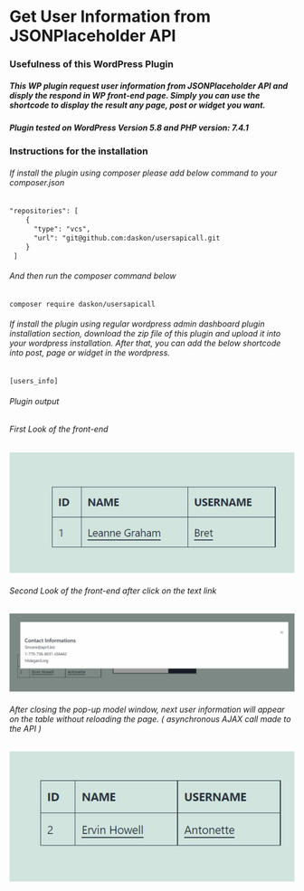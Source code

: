 # Get User Information from JSONPlaceholder API

### Usefulness of this WordPress Plugin

##### This WP plugin request user information from JSONPlaceholder API and disply the respond in WP front-end page. Simply you can use the shortcode to display the result any page, post or widget you want. 

##### Plugin tested on WordPress Version 5.8 and PHP version: 7.4.1

### Instructions for the installation

###### If install the plugin using composer please add below command to your composer.json

    "repositories": [
        { 
          "type": "vcs",
          "url": "git@github.com:daskon/usersapicall.git
        }
     ]
     
###### And then run the composer command below 

    composer require daskon/usersapicall
     
###### If install the plugin using regular wordpress admin dashboard plugin installation section, download the zip file of this plugin and upload it into your wordpress installation. After that, you can add the below shortcode into post, page or widget in the wordpress.

    [users_info]

###### Plugin output 

###### First Look of the front-end
![alt text](https://github.com/daskon/usersapicall/blob/master/screen/screen01.JPG?raw=true)

###### Second Look of the front-end after click on the text link
![alt text](https://github.com/daskon/usersapicall/blob/master/screen/screen02.JPG?raw=true)

###### After closing the pop-up model window, next user information will appear on the table without reloading the page. ( asynchronous AJAX call made to the API )
![alt text](https://github.com/daskon/usersapicall/blob/master/screen/screen03.JPG?raw=true)

